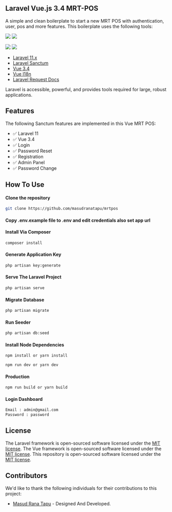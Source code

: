 ## Laravel Vue.js 3.4 MRT-POS

A simple and clean boilerplate to start a new MRT POS with authentication, user, pos and more features. This boilerplate uses the following tools:

[![](https://img.shields.io/badge/vue.js-v3.4-04C690.svg)](https://vuejs.org)
[![](https://img.shields.io/badge/Laravel-v11.0.4-ff2e21.svg)](https://laravel.com)

[![](https://img.shields.io/badge/axios-v1.6.4-5A29E4.svg)](https://axios-http.com)
[![](https://img.shields.io/badge/vite-v5-646cff.svg)](https://vitejs.dev)

-   [Laravel 11.x](https://github.com/laravel/laravel)
-   [Laravel Sanctum](https://laravel.com/docs/10.x/sanctum)
-   [Vue 3.4](https://github.com/vuejs/vue)
-   [Vue I18n](https://vue-i18n.intlify.dev)
-   [Laravel Request Docs](https://github.com/rakutentech/laravel-request-docs)

Laravel is accessible, powerful, and provides tools required for large, robust applications.

## Features

The following Sanctum features are implemented in this Vue MRT POS:

-   ✅ Laravel 11
-   ✅ Vue 3.4
-   ✅ Login
-   ✅ Password Reset
-   ✅ Registration
-   ✅ Admin Panel
-   ✅ Password Change

## How To Use

#### Clone the repository

```bash
git clone https://github.com/masudranatapu/mrtpos
```

#### Copy .env.example file to .env and edit credentials also set app url

#### Install Via Composer

```bash
composer install
```

#### Generate Application Key

```bash
php artisan key:generate
```
#### Serve The Laravel Project

```bash
php artisan serve
```
#### Migrate Database

```bash
php artisan migrate
```

#### Run Seeder

```bash
php artisan db:seed
```

#### Install Node Dependencies

```bash
npm install or yarn install

npm run dev or yarn dev
```

#### Production

```bash
npm run build or yarn build
```


#### Login Dashboard

```bash
Email : admin@gmail.com
Password : password
```

## License

The Laravel framework is open-sourced software licensed under the [MIT license](https://opensource.org/licenses/MIT).
The Vue framework is open-sourced software licensed under the [MIT license](https://opensource.org/licenses/MIT).
This repository is open-sourced software licensed under the [MIT license](https://opensource.org/licenses/MIT).

## Contributors

We'd like to thank the following individuals for their contributions to this project:

-   [Masud Rana Tapu](https://github.com/masudranatapu) - Designed And Developed.

